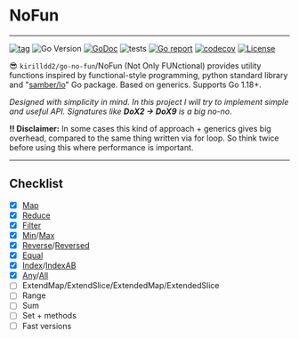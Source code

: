 # NoFun

------------------

[![tag](https://img.shields.io/github/v/tag/kirilldd2/go-no-fun?style=flat-square)](https://github.com/kirilldd2/go-no-fun)
![Go Version](https://img.shields.io/badge/Go-%3E%3D%201.18-lightgrey?style=flat-square)
[![GoDoc](https://pkg.go.dev/badge/github.com/kirilldd2/go-no-fun.svg)](https://pkg.go.dev/github.com/kirilldd2/go-no-fun)
![tests](https://img.shields.io/github/workflow/status/kirilldd2/go-no-fun/Tests?label=tests&logo=github&style=flat-square)
[![Go report](https://goreportcard.com/badge/github.com/kirilldd2/go-no-fun?style=flat-square)](https://goreportcard.com/report/github.com/kirilldd2/go-no-fun)
[![codecov](https://img.shields.io/codecov/c/github/kirilldd2/go-no-fun?style=flat-square&token=jNRLNzybbM)](https://codecov.io/gh/kirilldd2/go-no-fun)
[![License](https://img.shields.io/github/license/kirilldd2/go-no-fun?style=flat-square)](./LICENSE)


😎 `kirilldd2/go-no-fun`/NoFun (Not Only FUNctional) provides utility functions inspired by functional-style programming, 
python standard library and "[samber/lo](https://github.com/samber/lo)" Go package. Based on generics. Supports Go 1.18+.

*Designed with simplicity in mind. In this project I will try to implement simple and useful API. 
Signatures like __DoX2 -> DoX9__ is a big no-no*.

**‼ Disclaimer:** In some cases this kind of approach + generics gives big overhead, 
compared to the same thing written via for loop. So think twice before using this where performance is important. 

------------------
## Checklist

* [x] [Map](https://pkg.go.dev/github.com/kirilldd2/go-no-fun#Map)
* [x] [Reduce](https://pkg.go.dev/github.com/kirilldd2/go-no-fun#Reduce)
* [x] [Filter](https://pkg.go.dev/github.com/kirilldd2/go-no-fun#Filter)
* [x] [Min](https://pkg.go.dev/github.com/kirilldd2/go-no-fun#Min)/[Max](https://pkg.go.dev/github.com/kirilldd2/go-no-fun#Max)
* [x] [Reverse](https://pkg.go.dev/github.com/kirilldd2/go-no-fun#Reverse)/[Reversed](https://pkg.go.dev/github.com/kirilldd2/go-no-fun#Reversed)
* [x] [Equal](https://pkg.go.dev/github.com/kirilldd2/go-no-fun#Equal)
* [x] [Index](https://pkg.go.dev/github.com/kirilldd2/go-no-fun#Index)/[IndexAB](https://pkg.go.dev/github.com/kirilldd2/go-no-fun#IndexAB)
* [x] [Any](https://pkg.go.dev/github.com/kirilldd2/go-no-fun#Any)/[All](https://pkg.go.dev/github.com/kirilldd2/go-no-fun#All)
* [ ] ExtendMap/ExtendSlice/ExtendedMap/ExtendedSlice
* [ ] Range
* [ ] Sum
* [ ] Set + methods
* [ ] Fast versions
